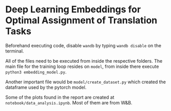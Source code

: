 # Deep Learning Embeddings for Optimal Assignment of Translation Tasks

Beforehand executing code, disable `wandb` by typing `wandb disable` on the terminal.

All of the files need to be executed from inside the respective folders. The main file for the training loop resides on `model`, from inside there execute `python3 embedding_model.py`.

Another important file would be `model/create_dataset.py` which created the dataframe used by the pytorch model.

Some of the plots found in the report are created at `notebook/data_analysis.ipynb`. Most of them are from W&B.
